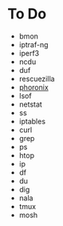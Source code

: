 # To Do
* bmon
* iptraf-ng
* iperf3
* ncdu
* duf
* rescuezilla
* [phoronix](https://www.phoronix-test-suite.com/)
* lsof
* netstat
* ss
* iptables
* curl
* grep
* ps
* htop
* ip
* df
* du
* dig
* nala
* tmux
* mosh
